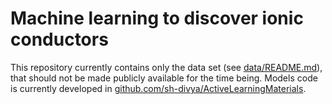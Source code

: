 # Machine learning to discover ionic conductors

This repository currently contains only the data set (see [data/README.md](https://github.com/alexhernandezgarcia/ionic-conductivity/tree/main/data)), that should not be made publicly available for the time being. Models code is currently developed in [github.com/sh-divya/ActiveLearningMaterials](https://github.com/sh-divya/ActiveLearningMaterials).
